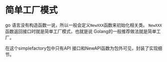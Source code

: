 # 简单工厂模式

go 语言没有构造函数一说，所以一般会定义`NewXXX`函数来初始化相关类。
`NewXXX` 函数返回接口时就是简单工厂模式，也就是说 Golang的一般推荐做法就是简单工厂。

在这个simplefactory包中只有API 接口和NewAPI函数为包外可见，封装了实现细节。
